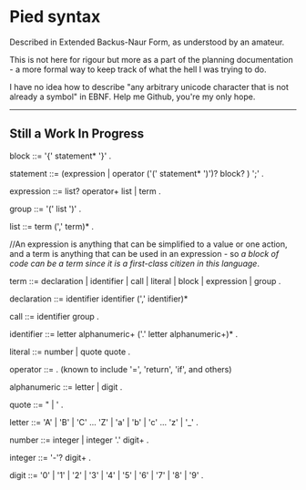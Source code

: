 Pied syntax
====
Described in Extended Backus-Naur Form, as understood by an amateur.

This is not here for rigour but more as a part of the planning documentation -
a more formal way to keep track of what the hell I was trying to do.

I have no idea how to describe "any arbitrary unicode character that
is not already a symbol" in EBNF. Help me Github, you're my only hope.

____________________________________
Still a Work In Progress
----

block ::= '{' statement* '}' .

statement ::= (expression | operator ('(' statement* ')')? block? ) ';' .

expression ::= list? operator+ list | term .

group ::= '(' list ')' .

list ::= term (',' term)* .

//An expression is anything that can be simplified to a value or one action, and
a term is anything that can be used in an expression - so *a block of code can
be a term since it is a first-class citizen in this language*.

term ::= declaration | identifier | call | literal | block | expression | group .

declaration ::= identifier identifier (',' identifier)*

call ::= identifier group .

identifier ::= letter alphanumeric+ ('.' letter alphanumeric+)* .

literal ::= number | quote <anything> quote .

operator ::= <host-defined> .
(known to include '=', 'return', 'if', and others)

alphanumeric ::= letter | digit .

quote ::= " | ' .

letter ::= 'A' | 'B' | 'C' ... 'Z' | 'a' | 'b' | 'c' ... 'z' | '_' .

number ::= integer | integer '.' digit+ . 

integer ::= '-'? digit+ .

digit ::= '0' | '1' | '2' | '3' | '4' | '5' | '6' | '7' | '8' | '9' .
